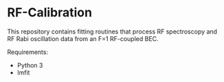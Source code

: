 # RF-Calibration
This repository contains fitting routines that process RF spectroscopy and RF Rabi oscillation data from an F=1 RF-coupled BEC. 

Requirements:
* Python 3
* lmfit
